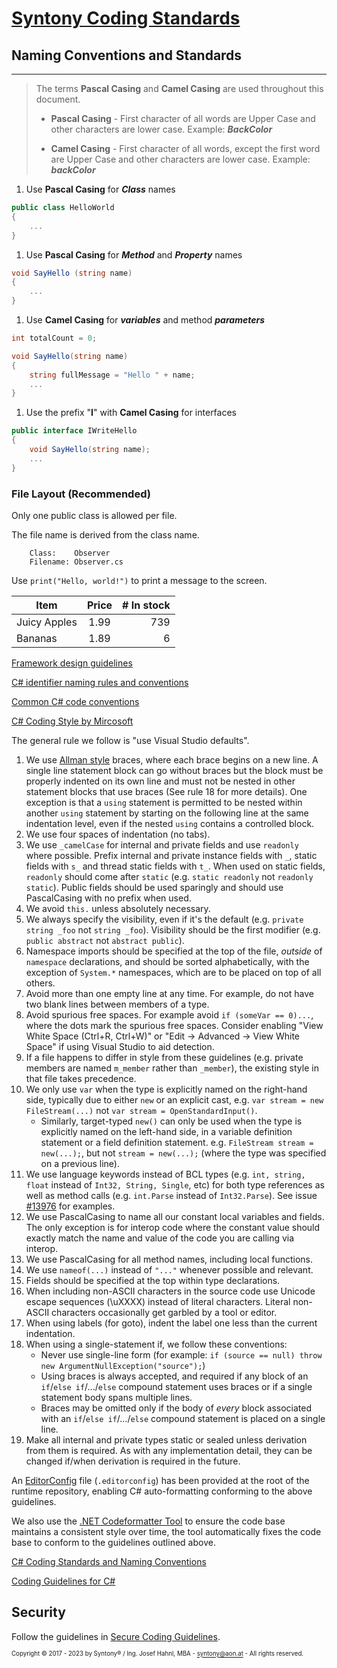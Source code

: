 # [Syntony Coding Standards](README.CodingStandards.md)


## Naming Conventions and Standards<a name="NamingComventions"/>
-----------

>The terms **Pascal Casing** and **Camel Casing** are used throughout this document.
>    - **Pascal Casing** - First character of all words are Upper Case and other characters are lower case.
>    Example: ***BackColor***
>
>    - **Camel Casing** - First character of all words, except the first word are Upper Case and other characters are lower case.
>    Example: ***backColor***


1. Use **Pascal Casing** for ***Class*** names
```csharp
public class HelloWorld
{
    ...
}
```
1. Use **Pascal Casing** for ***Method*** and ***Property*** names
```csharp
void SayHello (string name)
{
    ...
}
```
1. Use **Camel Casing** for ***variables*** and method ***parameters***
```csharp
int totalCount = 0;
```
```csharp
void SayHello(string name)
{
    string fullMessage = "Hello " + name;
    ...
}
```

1. Use the prefix "**I**" with **Camel Casing** for interfaces
```csharp
public interface IWriteHello
{
    void SayHello(string name);
    ...
}
```

### File Layout (Recommended)
Only one public class is allowed per file.

The file name is derived from the class name.

        Class:    Observer
        Filename: Observer.cs



Use `print("Hello, world!")` to print a message to the screen.


<div style="margin-left: auto;
            margin-right: auto;
            width: auto">

| Item         | Price | # In stock |
|--------------|:-----:|-----------:|
| Juicy Apples |  1.99 |        739 |
| Bananas      |  1.89 |          6 |

</div>

[Framework design guidelines](https://learn.microsoft.com/en-us/dotnet/standard/design-guidelines/)

[C# identifier naming rules and conventions](https://learn.microsoft.com/en-us/dotnet/csharp/fundamentals/coding-style/identifier-names)

[Common C# code conventions](https://learn.microsoft.com/en-us/dotnet/csharp/fundamentals/coding-style/coding-conventions)

[C# Coding Style by Mircosoft](https://github.com/dotnet/runtime/blob/main/docs/coding-guidelines/coding-style.md)

The general rule we follow is "use Visual Studio defaults".

1. We use [Allman style](http://en.wikipedia.org/wiki/Indent_style#Allman_style) braces, where each brace begins on a new line. A single line statement block can go without braces but the block must be properly indented on its own line and must not be nested in other statement blocks that use braces (See rule 18 for more details). One exception is that a `using` statement is permitted to be nested within another `using` statement by starting on the following line at the same indentation level, even if the nested `using` contains a controlled block.
2. We use four spaces of indentation (no tabs).
3. We use `_camelCase` for internal and private fields and use `readonly` where possible. Prefix internal and private instance fields with `_`, static fields with `s_` and thread static fields with `t_`. When used on static fields, `readonly` should come after `static` (e.g. `static readonly` not `readonly static`).  Public fields should be used sparingly and should use PascalCasing with no prefix when used.
4. We avoid `this.` unless absolutely necessary.
5. We always specify the visibility, even if it's the default (e.g.
   `private string _foo` not `string _foo`). Visibility should be the first modifier (e.g.
   `public abstract` not `abstract public`).
6. Namespace imports should be specified at the top of the file, *outside* of
   `namespace` declarations, and should be sorted alphabetically, with the exception of `System.*` namespaces, which are to be placed on top of all others.
7. Avoid more than one empty line at any time. For example, do not have two
   blank lines between members of a type.
8. Avoid spurious free spaces.
   For example avoid `if (someVar == 0)...`, where the dots mark the spurious free spaces.
   Consider enabling "View White Space (Ctrl+R, Ctrl+W)" or "Edit -> Advanced -> View White Space" if using Visual Studio to aid detection.
9. If a file happens to differ in style from these guidelines (e.g. private members are named `m_member`
   rather than `_member`), the existing style in that file takes precedence.
10. We only use `var` when the type is explicitly named on the right-hand side, typically due to either `new` or an explicit cast, e.g. `var stream = new FileStream(...)` not `var stream = OpenStandardInput()`.
    - Similarly, target-typed `new()` can only be used when the type is explicitly named on the left-hand side, in a variable definition statement or a field definition statement. e.g. `FileStream stream = new(...);`, but not `stream = new(...);` (where the type was specified on a previous line).
11. We use language keywords instead of BCL types (e.g. `int, string, float` instead of `Int32, String, Single`, etc) for both type references as well as method calls (e.g. `int.Parse` instead of `Int32.Parse`). See issue [#13976](https://github.com/dotnet/runtime/issues/13976) for examples.
12. We use PascalCasing to name all our constant local variables and fields. The only exception is for interop code where the constant value should exactly match the name and value of the code you are calling via interop.
13. We use PascalCasing for all method names, including local functions.
14. We use ```nameof(...)``` instead of ```"..."``` whenever possible and relevant.
15. Fields should be specified at the top within type declarations.
16. When including non-ASCII characters in the source code use Unicode escape sequences (\uXXXX) instead of literal characters. Literal non-ASCII characters occasionally get garbled by a tool or editor.
17. When using labels (for goto), indent the label one less than the current indentation.
18. When using a single-statement if, we follow these conventions:
    - Never use single-line form (for example: `if (source == null) throw new ArgumentNullException("source");`)
    - Using braces is always accepted, and required if any block of an `if`/`else if`/.../`else` compound statement uses braces or if a single statement body spans multiple lines.
    - Braces may be omitted only if the body of *every* block associated with an `if`/`else if`/.../`else` compound statement is placed on a single line.
19. Make all internal and private types static or sealed unless derivation from them is required.  As with any implementation detail, they can be changed if/when derivation is required in the future.

An [EditorConfig](https://editorconfig.org "EditorConfig homepage") file (`.editorconfig`) has been provided at the root of the runtime repository, enabling C# auto-formatting conforming to the above guidelines.

We also use the [.NET Codeformatter Tool](https://github.com/dotnet/codeformatter) to ensure the code base maintains a consistent style over time, the tool automatically fixes the code base to conform to the guidelines outlined above.


[C# Coding Standards and Naming Conventions](https://github.com/ktaranov/naming-convention/blob/master/C%23%20Coding%20Standards%20and%20Naming%20Conventions.md)

[Coding Guidelines for C#](https://gist.github.com/Genora51/3e671d9c926a6b2044d2a22d0276d53f)

## Security

Follow the guidelines in [Secure Coding Guidelines](../../../standard/security/secure-coding-guidelines.md).

<sub><sub>Copyright &copy; 2017 - 2023 by Syntony&reg; / Ing. Josef Hahnl, MBA - syntony@aon.at - All rights reserved.</sub></sub>
